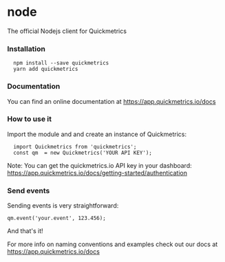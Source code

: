 # node
The official Nodejs client for Quickmetrics

### Installation
```
  npm install --save quickmetrics
  yarn add quickmetrics
```

### Documentation
You can find an online documentation at https://app.quickmetrics.io/docs

### How to use it
Import the module and and create an instance of Quickmetrics:

```
  import Quickmetrics from 'quickmetrics';
  const qm  = new Quickmetrics('YOUR API KEY');
```

Note: You can get the quickmetrics.io API key in your dashboard: https://app.quickmetrics.io/docs/getting-started/authentication

### Send events
Sending events is very straightforward:

`qm.event('your.event', 123.456);`

And that's it!

For more info on naming conventions and examples check out our docs at https://app.quickmetrics.io/docs
